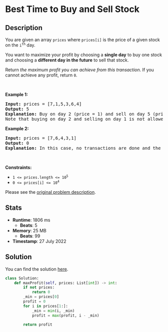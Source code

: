 # Best Time to Buy and Sell Stock

## Description

<p>You are given an array <code>prices</code> where <code>prices[i]</code> is the price of a given stock on the <code>i<sup>th</sup></code> day.</p>

<p>You want to maximize your profit by choosing a <strong>single day</strong> to buy one stock and choosing a <strong>different day in the future</strong> to sell that stock.</p>

<p>Return <em>the maximum profit you can achieve from this transaction</em>. If you cannot achieve any profit, return <code>0</code>.</p>

<p>&nbsp;</p>
<p><strong class="example">Example 1:</strong></p>

<pre>
<strong>Input:</strong> prices = [7,1,5,3,6,4]
<strong>Output:</strong> 5
<strong>Explanation:</strong> Buy on day 2 (price = 1) and sell on day 5 (price = 6), profit = 6-1 = 5.
Note that buying on day 2 and selling on day 1 is not allowed because you must buy before you sell.
</pre>

<p><strong class="example">Example 2:</strong></p>

<pre>
<strong>Input:</strong> prices = [7,6,4,3,1]
<strong>Output:</strong> 0
<strong>Explanation:</strong> In this case, no transactions are done and the max profit = 0.
</pre>

<p>&nbsp;</p>
<p><strong>Constraints:</strong></p>

<ul>
	<li><code>1 &lt;= prices.length &lt;= 10<sup>5</sup></code></li>
	<li><code>0 &lt;= prices[i] &lt;= 10<sup>4</sup></code></li>
</ul>


Please see the [original problem description](https://leetcode.com/problems/best-time-to-buy-and-sell-stock/).

## Stats

- **Runtime**: 1806 ms
    - **Beats**: 5
- **Memory**: 25 MB
    - **Beats**: 99
- **Timestamp**: 27 July 2022

## Solution

You can find the solution [here](./best-time-to-buy-and-sell-stock.py).

```python
class Solution:
    def maxProfit(self, prices: List[int]) -> int:
        if not prices:
            return 0
        _min = prices[0]
        profit = 0
        for i in prices[1:]:
            _min = min(i, _min)
            profit = max(profit, i - _min)
        
        return profit

```

